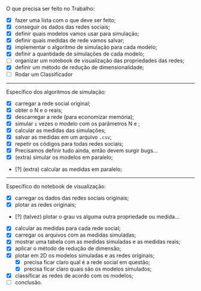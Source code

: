 O que precisa ser feito no Trabalho:

- [X] fazer uma lista com o que deve ser feito;
- [X] conseguir os dados das redes sociais;
- [X] definir quais modelos vamos usar para simulação;
- [X] definir quais medidas de rede vamos salvar;
- [X] implementar o algoritmo de simulação para cada modelo;
- [X] definir a quantidade de simulações de cada modelo;
- [ ] organizar um notebook de visualização das propriedades das redes;
- [X] definir um método de redução de dimensionalidade;
- [ ] Rodar um Classificador

---

Específico dos algoritmos de simulação:

 - [x] carregar a rede social original;
 - [X] obter o N e o <k> reais;
 - [X] descarregar a rede (para economizar memória);
 - [X] simular `i` vezes o modelo com os parâmetros N e <k>;
 - [X] calcular as medidas das simulações;
 - [X] salvar as medidas em um arquivo `.csv`;
 - [X] repetir os códigos para todas redes sociais;
 - [X] Precisamos definir tudo ainda, então devem surgir bugs...
 - [X] (extra) simular os modelos em paralelo;
 - [?] (extra) calcular as medidas em paralelo;

---

Específico do notebook de visualização:

 - [X] carregar os dados das redes sociais originais;
 - [X] plotar as redes originais;
 - [?] (talvez) plotar o grau vs alguma outra propriedade ou medida...
 - [X] calcular as medidas para cada rede social;
 - [X] carregar os arquivos com as medidas simuladas;
 - [X] mostrar uma tabela com as medidas simuladas e as medidas reais;
 - [X] aplicar o método de redução de dimensão;
 - [X] plotar em 2D os modelos simuladas e as redes originais;
 	 - [X] precisa ficar claro qual é a rede social em questão;
	 - [X] precisa ficar claro quais são os modelos simulados;
 - [X] classificar as redes de acordo com os modelos;
 - [ ] conclusão.
